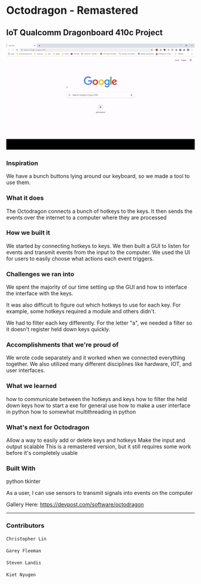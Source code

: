 # **Octodragon - Remastered**
## IoT Qualcomm Dragonboard 410c Project

![Alt text](octo.gif)

### Inspiration
We have a bunch buttons lying around our keyboard, so we made a tool to use them.

### What it does
The Octodragon connects a bunch of hotkeys to the keys. It then sends the events over the internet to a computer where they are processed

### How we built it
We started by connecting hotkeys to keys. We then built a GUI to listen for events and transmit events from the input to the computer. We used the UI for users to easily choose what actions each event triggers.

### Challenges we ran into
We spent the majority of our time setting up the GUI and how to interface the interface with the keys.

It was also difficult to figure out which hotkeys to use for each key. For example, some hotkeys required a module and others didn't.

We had to filter each key differently. For the letter "a", we needed a filter so it doesn't register held down keys quickly.

### Accomplishments that we're proud of
We wrote code separately and it worked when we connected everything together. We also utilized many different disciplines like hardware, IOT, and user interfaces.

### What we learned
how to communicate between the hotkeys and keys
how to filter the held down keys
how to start a exe for general use
how to make a user interface in python
how to somewhat multithreading in python

### What's next for Octodragon
Allow a way to easily add or delete keys and hotkeys
Make the input and output scalable
This is a remastered version, but it still requires some work before it's completely usable


### Built With
python
tkinter

As a user, I can use sensors to transmit signals into events on the computer

Gallery Here: https://devpost.com/software/octodragon


******************************************************************************************************************************

### __Contributors__

    Christopher Lin
      
    Garey Fleeman
    
    Steven Landis
    
    Kiet Nyugen
 
